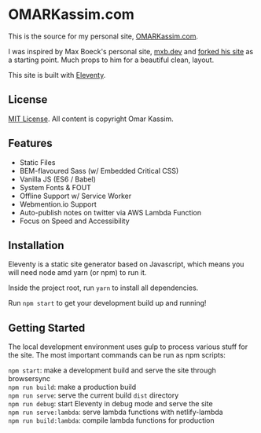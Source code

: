 # OMARKassim.com 

This is the source for my personal site, [OMARKassim.com](https://omarkassim.com).

I was inspired by Max Boeck's personal site, [mxb.dev](https://mxb.dev) and [forked his site](https://github.com/maxboeck/mxb) as a starting point. Much props to him for a beautiful clean, layout.

This site is built with [Eleventy](https://www.11ty.io).

## License
[MIT License](/LICENSE.txt). All content is copyright Omar Kassim.

## Features

* Static Files
* BEM-flavoured Sass (w/ Embedded Critical CSS)
* Vanilla JS (ES6 / Babel)
* System Fonts & FOUT
* Offline Support w/ Service Worker
* Webmention.io Support
* Auto-publish notes on twitter via AWS Lambda Function
* Focus on Speed and Accessibility

## Installation

Eleventy is a static site generator based on Javascript, which means you will need node amd yarn (or npm) to run it.

Inside the project root, run `yarn` to install all dependencies.

Run `npm start` to get your development build up and running!

## Getting Started

The local development environment uses gulp to process various stuff for the site. 
The most important commands can be run as npm scripts:

`npm start`: make a development build and serve the site through browsersync  
`npm run build`: make a production build  
`npm run serve`: serve the current build `dist` directory  
`npm run debug`: start Eleventy in debug mode and serve the site  
`npm run serve:lambda`: serve lambda functions with netlify-lambda  
`npm run build:lambda`: compile lambda functions for production  
